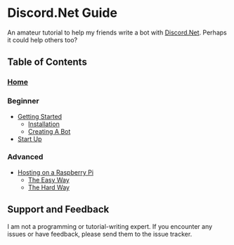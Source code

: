 # Discord.Net Guide
An amateur tutorial to help my friends write a bot with [Discord.Net](https://github.com/discord-net/Discord.Net). Perhaps it could help others too?

## Table of Contents
### [Home](https://github.com/SoupyzInc/Discord.NET-Guide/wiki/Home)
### Beginner
- [Getting Started](https://github.com/SoupyzInc/Discord.NET-Guide/wiki/Getting-Started)
  * [Installation](https://github.com/SoupyzInc/Discord.NET-Guide/wiki/Getting-Started#Installation)
  * [Creating A Bot](https://github.com/SoupyzInc/Discord.NET-Guide/wiki/Getting-Started#Creating-A-Bot)
- [Start Up](https://github.com/SoupyzInc/Discord.NET-Guide/wiki/Start-Up)
 ### Advanced
- [Hosting on a Raspberry Pi](https://github.com/SoupyzInc/Discord.Net-Guide/wiki/Raspberry-Pi-Hosting)
  * [The Easy Way](https://github.com/SoupyzInc/Discord.Net-Guide/wiki/Raspberry-Pi-Hosting#The-Easy-Way)
  * [The Hard Way](https://github.com/SoupyzInc/Discord.Net-Guide/wiki/Raspberry-Pi-Hosting#the-hard-way)

## Support and Feedback
I am not a programming or tutorial-writing expert. If you encounter any issues or have feedback, please send them to the issue tracker.
